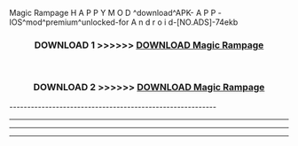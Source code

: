  Magic Rampage  H A P P Y M O D ^download^APK- A P P -IOS^mod^premium^unlocked-for A n d r o i d-[NO.ADS]-74ekb



<div align="center">

<h3>DOWNLOAD 1 >>>>>> <a href="https://en-mod.web.app/?en= Magic Rampage ">DOWNLOAD Magic Rampage  </a></h3><br>

<h3>DOWNLOAD 2 >>>>>> <a href="https://en-mod.web.app/?en= Magic Rampage ">DOWNLOAD Magic Rampage  </a></h3>

</div>
----------------------------------------------------------

----------------------------------------------------------

----------------------------------------------------------

----------------------------------------------------------




